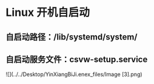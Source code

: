 # Linux 开机自启动

## 自启动路径：/lib/systemd/system/

## 自启动服务文件：csvw-setup.service

![](../../Desktop/YinXiangBiJi.enex_files/Image [3].png)
